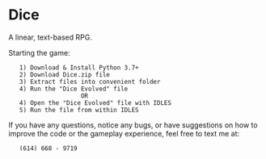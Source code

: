 # Dice
A linear, text-based RPG.

Starting the game:

       1) Download & Install Python 3.7+
       2) Download Dice.zip file
       3) Extract files into convenient folder
       4) Run the "Dice Evolved" file
                        OR
       4) Open the "Dice Evolved" file with IDLES
       5) Run the file from within IDLES
       
If you have any questions, notice any bugs, or have suggestions on how to improve the code or the gameplay experience, feel free to text me at:

       (614) 668 - 9719

